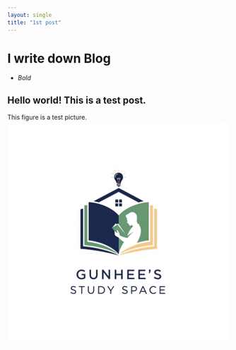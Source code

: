 ```yaml
---
layout: single
title: "1st post"
---
```


# I write down Blog
- *Bold*

## Hello world! This is a test post.

This figure is a test picture. ![image](/assets/logo.png)

